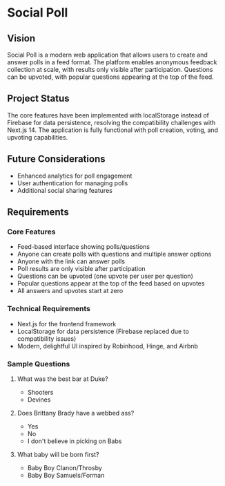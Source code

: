 # Social Poll

## Vision
Social Poll is a modern web application that allows users to create and answer polls in a feed format. The platform enables anonymous feedback collection at scale, with results only visible after participation. Questions can be upvoted, with popular questions appearing at the top of the feed.

## Project Status
The core features have been implemented with localStorage instead of Firebase for data persistence, resolving the compatibility challenges with Next.js 14. The application is fully functional with poll creation, voting, and upvoting capabilities.

## Future Considerations
- Enhanced analytics for poll engagement
- User authentication for managing polls
- Additional social sharing features

## Requirements

### Core Features
- Feed-based interface showing polls/questions
- Anyone can create polls with questions and multiple answer options
- Anyone with the link can answer polls
- Poll results are only visible after participation
- Questions can be upvoted (one upvote per user per question)
- Popular questions appear at the top of the feed based on upvotes
- All answers and upvotes start at zero

### Technical Requirements
- Next.js for the frontend framework
- LocalStorage for data persistence (Firebase replaced due to compatibility issues)
- Modern, delightful UI inspired by Robinhood, Hinge, and Airbnb

### Sample Questions
1. What was the best bar at Duke?
   - Shooters
   - Devines

2. Does Brittany Brady have a webbed ass?
   - Yes
   - No
   - I don't believe in picking on Babs

3. What baby will be born first?
   - Baby Boy Clanon/Throsby
   - Baby Boy Samuels/Forman
